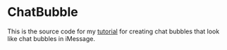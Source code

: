 # ChatBubble

This is the source code for my [tutorial](https://medium.com/@dima_nikolaev/creating-a-chat-bubble-which-looks-like-a-chat-bubble-in-imessage-the-easy-way-e6aa9180ef9a) for creating chat bubbles that look like chat bubbles in iMessage.